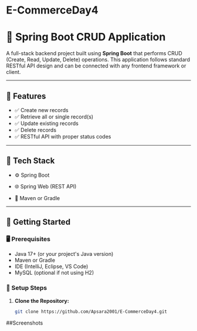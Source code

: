 # E-CommerceDay4
# 🧩 Spring Boot CRUD Application

A full-stack backend project built using **Spring Boot** that performs CRUD (Create, Read, Update, Delete) operations. This application follows standard RESTful API design and can be connected with any frontend framework or client.

---

## 📌 Features

- ✅ Create new records
- ✅ Retrieve all or single record(s)
- ✅ Update existing records
- ✅ Delete records
- ✅ RESTful API with proper status codes
  
  

---

## 🧰 Tech Stack

- ⚙️ Spring Boot
- 🌐 Spring Web (REST API)

- 🌱 Maven or Gradle

---

## 🚀 Getting Started

### 🖥 Prerequisites

- Java 17+ (or your project's Java version)
- Maven or Gradle
- IDE (IntelliJ, Eclipse, VS Code)
- MySQL (optional if not using H2)

### 🔧 Setup Steps

1. **Clone the Repository:**

   ```bash
   git clone https://github.com/Apsara2001/E-CommerceDay4.git

##Screenshots

